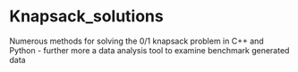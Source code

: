 # Knapsack_solutions
Numerous methods for solving the 0/1 knapsack problem in C++ and Python - further more a data analysis tool to examine benchmark generated data
